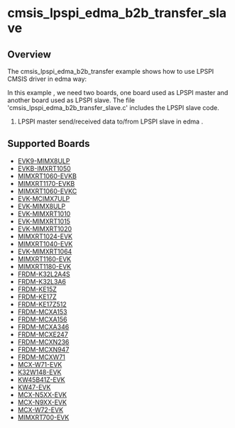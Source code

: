 # cmsis_lpspi_edma_b2b_transfer_slave

## Overview
The cmsis_lpspi_edma_b2b_transfer example shows how to use LPSPI CMSIS driver in edma way:

In this example , we need two boards, one board used as LPSPI master and another board used as LPSPI slave.
The file 'cmsis_lpspi_edma_b2b_transfer_slave.c' includes the LPSPI slave code.

1. LPSPI master send/received data to/from LPSPI slave in edma .

## Supported Boards
- [EVK9-MIMX8ULP](../../../../_boards/evk9mimx8ulp/cmsis_driver_examples/lpspi/edma_b2b_transfer/slave/example_board_readme.md)
- [EVKB-IMXRT1050](../../../../_boards/evkbimxrt1050/cmsis_driver_examples/lpspi/edma_b2b_transfer/slave/example_board_readme.md)
- [MIMXRT1060-EVKB](../../../../_boards/evkbmimxrt1060/cmsis_driver_examples/lpspi/edma_b2b_transfer/slave/example_board_readme.md)
- [MIMXRT1170-EVKB](../../../../_boards/evkbmimxrt1170/cmsis_driver_examples/lpspi/edma_b2b_transfer/slave/example_board_readme.md)
- [MIMXRT1060-EVKC](../../../../_boards/evkcmimxrt1060/cmsis_driver_examples/lpspi/edma_b2b_transfer/slave/example_board_readme.md)
- [EVK-MCIMX7ULP](../../../../_boards/evkmcimx7ulp/cmsis_driver_examples/lpspi/edma_b2b_transfer/slave/example_board_readme.md)
- [EVK-MIMX8ULP](../../../../_boards/evkmimx8ulp/cmsis_driver_examples/lpspi/edma_b2b_transfer/slave/example_board_readme.md)
- [EVK-MIMXRT1010](../../../../_boards/evkmimxrt1010/cmsis_driver_examples/lpspi/edma_b2b_transfer/slave/example_board_readme.md)
- [EVK-MIMXRT1015](../../../../_boards/evkmimxrt1015/cmsis_driver_examples/lpspi/edma_b2b_transfer/slave/example_board_readme.md)
- [EVK-MIMXRT1020](../../../../_boards/evkmimxrt1020/cmsis_driver_examples/lpspi/edma_b2b_transfer/slave/example_board_readme.md)
- [MIMXRT1024-EVK](../../../../_boards/evkmimxrt1024/cmsis_driver_examples/lpspi/edma_b2b_transfer/slave/example_board_readme.md)
- [MIMXRT1040-EVK](../../../../_boards/evkmimxrt1040/cmsis_driver_examples/lpspi/edma_b2b_transfer/slave/example_board_readme.md)
- [EVK-MIMXRT1064](../../../../_boards/evkmimxrt1064/cmsis_driver_examples/lpspi/edma_b2b_transfer/slave/example_board_readme.md)
- [MIMXRT1160-EVK](../../../../_boards/evkmimxrt1160/cmsis_driver_examples/lpspi/edma_b2b_transfer/slave/example_board_readme.md)
- [MIMXRT1180-EVK](../../../../_boards/evkmimxrt1180/cmsis_driver_examples/lpspi/edma_b2b_transfer/slave/example_board_readme.md)
- [FRDM-K32L2A4S](../../../../_boards/frdmk32l2a4s/cmsis_driver_examples/lpspi/edma_b2b_transfer/slave/example_board_readme.md)
- [FRDM-K32L3A6](../../../../_boards/frdmk32l3a6/cmsis_driver_examples/lpspi/edma_b2b_transfer/slave/example_board_readme.md)
- [FRDM-KE15Z](../../../../_boards/frdmke15z/cmsis_driver_examples/lpspi/edma_b2b_transfer/slave/example_board_readme.md)
- [FRDM-KE17Z](../../../../_boards/frdmke17z/cmsis_driver_examples/lpspi/edma_b2b_transfer/slave/example_board_readme.md)
- [FRDM-KE17Z512](../../../../_boards/frdmke17z512/cmsis_driver_examples/lpspi/edma_b2b_transfer/slave/example_board_readme.md)
- [FRDM-MCXA153](../../../../_boards/frdmmcxa153/cmsis_driver_examples/lpspi/edma_b2b_transfer/slave/example_board_readme.md)
- [FRDM-MCXA156](../../../../_boards/frdmmcxa156/cmsis_driver_examples/lpspi/edma_b2b_transfer/slave/example_board_readme.md)
- [FRDM-MCXA346](../../../../_boards/frdmmcxa346/cmsis_driver_examples/lpspi/edma_b2b_transfer/slave/example_board_readme.md)
- [FRDM-MCXE247](../../../../_boards/frdmmcxe247/cmsis_driver_examples/lpspi/edma_b2b_transfer/slave/example_board_readme.md)
- [FRDM-MCXN236](../../../../_boards/frdmmcxn236/cmsis_driver_examples/lpspi/edma_b2b_transfer/slave/example_board_readme.md)
- [FRDM-MCXN947](../../../../_boards/frdmmcxn947/cmsis_driver_examples/lpspi/edma_b2b_transfer/slave/example_board_readme.md)
- [FRDM-MCXW71](../../../../_boards/frdmmcxw71/cmsis_driver_examples/lpspi/edma_b2b_transfer/slave/example_board_readme.md)
- [MCX-W71-EVK](../../../../_boards/mcxw71evk/cmsis_driver_examples/lpspi/edma_b2b_transfer/slave/example_board_readme.md)
- [K32W148-EVK](../../../../_boards/k32w148evk/cmsis_driver_examples/lpspi/edma_b2b_transfer/slave/example_board_readme.md)
- [KW45B41Z-EVK](../../../../_boards/kw45b41zevk/cmsis_driver_examples/lpspi/edma_b2b_transfer/slave/example_board_readme.md)
- [KW47-EVK](../../../../_boards/kw47evk/cmsis_driver_examples/lpspi/edma_b2b_transfer/slave/example_board_readme.md)
- [MCX-N5XX-EVK](../../../../_boards/mcxn5xxevk/cmsis_driver_examples/lpspi/edma_b2b_transfer/slave/example_board_readme.md)
- [MCX-N9XX-EVK](../../../../_boards/mcxn9xxevk/cmsis_driver_examples/lpspi/edma_b2b_transfer/slave/example_board_readme.md)
- [MCX-W72-EVK](../../../../_boards/mcxw72evk/cmsis_driver_examples/lpspi/edma_b2b_transfer/slave/example_board_readme.md)
- [MIMXRT700-EVK](../../../../_boards/mimxrt700evk/cmsis_driver_examples/lpspi/edma_b2b_transfer/slave/example_board_readme.md)
